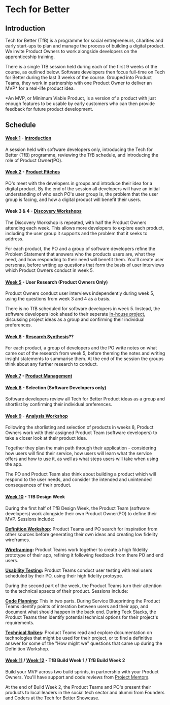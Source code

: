 # Tech for Better

## Introduction

Tech for Better (TfB) is a programme for social entrepreneurs, charities and early start-ups to plan and manage the process of building a digital product. We invite Product Owners to work alongside developers on the apprenticeship training.

There is a single TfB session held during each of the first 9 weeks of the course, as outlined below. Software developers then focus full-time on Tech for Better during the last 3 weeks of the course. Grouped into Product Teams, they work in partnership with one Product Owner to deliver an MVP\* for a real-life product idea.

\*An MVP, or Minimum Viable Product, is a version of a product with just enough features to be usable by early customers who can then provide feedback for future product development.

## Schedule

#### [Week 1](../../syllabus/apprenticeship/server/schedule/) - [Introduction](https://fac-slides.netlify.app/slides/dev-intro/#0)

A session held with software developers only, introducing the Tech for Better (TfB) programme, reviewing the TfB schedule, and introducing the role of Product Owner(PO).

#### [Week 2](../../syllabus/apprenticeship/database/schedule/) - [Product Pitches](https://fac-slides.netlify.app/slides/pitches/#0)

PO's meet with the developers in groups and introduce their idea for a digital product. By the end of the session all developers will have an initial understanding of who each PO's user group is, the problem that the user group is facing, and how a digital product will benefit their users.

#### Week 3 & 4 - [Discovery Workshops](https://fac-slides.netlify.app/slides/discovery/#0)

The Discovery Workshop is repeated, with half the Product Owners attending each week. This allows more developers to explore each product, including the user group it supports and the problem that it seeks to address.

For each product, the PO and a group of software developers refine the Problem Statement that answers who the products users are, what they need, and how responding to their need will benefit them. You'll create user personas, before writing up questions that form the basis of user interviews which Product Owners conduct in week 5.

#### [Week 5](../../syllabus/apprenticeship/client-side-app/schedule/) - User Research (Product Owners Only)

Product Owners conduct user interviews independently during week 5, using the questions from week 3 and 4 as a basis.

There is no TfB scheduled for software developers in week 5. Instead, the software developers look ahead to their seperate [In-house project](), discussing project ideas as a group and confirming their individual preferences.

#### [Week 6](../../syllabus/apprenticeship/full-stack-app/schedule/) - [Research Synthesis](https://fac-slides.netlify.app/slides/research-analysis/#0)??

<!-- Rename slides to Research Synthesis for clarity? -->

For each product, a group of developers and the PO write notes on what came out of the research from week 5, before theming the notes and writing insight statements to summarise them. At the end of the session the groups think about any further research to conduct.

#### [Week 7](../../syllabus/projects/in-house-design/schedule/) - [Product Management](https://fac-slides.netlify.app/slides/product-management/#0)

#### [Week 8](../../syllabus/projects/in-house-build-1/schedule/) - Selection (Software Developers only)

Software developers review all Tech for Better Product ideas as a group and shortlist by confirming their individual preferences.

#### [Week 9](../../syllabus/projects/in-house-build-2/schedule/) - [Analysis Workshop](https://fac-slides.netlify.app/slides/analysis/#0)

Following the shorlisting and selection of products in weeks 8, Product Owners work with their assigned Product Team (software developers) to take a closer look at their product idea.

Together they plan the main path through their application - considering how users will find their service, how users will learn what the service offers and how to use it, as well as what steps users will take when using the app.

The PO and Product Team also think about building a product which will respond to the user needs, and consider the intended and unintended consequences of their product.

#### [Week 10](../../syllabus/projects/tfb-design/schedule/) - TfB Design Week

During the first half of TfB Design Week, the Product Team (software developers) work alongside their own Product Owner(PO) to define their MVP. Sessions include:

**[Definition Workshop](https://fac-slides.netlify.app/slides/definition/#0):** Product Teams and PO search for inspiration from other sources before generating their own ideas and creating low fidelity wireframes.

**[Wireframing](https://www.figma.com/blog/how-to-wireframe/#types-of-wireframes):** Product Teams work together to create a high fildelity prototype of their app, refining it following feedback from there PO and end users.

**[Usability Testing](https://fac-slides.netlify.app/slides/usability-testing/#0):** Product Teams conduct user testing with real users scheduled by their PO, using their high fidelity protoype.

During the second part of the week, the Product Teams turn their attention to the technical apsects of their product. Sessions include:

**[Code Planning](https://fac-slides.netlify.app/slides/code-planning/#0):** This in two parts. During Service Blueprinting the Product Teams identify points of interation between users and their app, and document what should happen in the back end. During Teck Stacks, the Product Teams then identify potential technical options for their project's requirements.

**[Technical Spikes](../../syllabus/projects/TFB-design/spikes/):** Product Teams read and explore documentation on technologies that might be used for their project, or to find a definitive answer for some of the "How might we" questions that came up during the Definition Workshop.

#### [Week 11](../../syllabus/projects/tfb-build-1/schedule/) / [Week 12](../../syllabus/projects/tfb-build-2/schedule/) - TfB Build Week 1 / TfB Build Week 2

Build your MVP across two build sprints, in partnership with your Product Owners. You'll have support and code reviews from [Project Mentors](/course/handbook/mentor-roles/).

At the end of Build Week 2, the Product Teams and PO's present their products to local leaders in the social tech sector and alumni from Founders and Coders at the Tech for Better Showcase.
